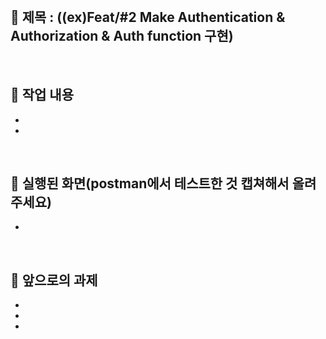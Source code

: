 <br/>

## 🔎  제목 : ((ex)Feat/#2 Make Authentication & Authorization & Auth function 구현)


<br/>

## 🔎 작업 내용

- 

- 


  
<br/>

## 🔎  실행된 화면(postman에서 테스트한 것 캡쳐해서 올려주세요)

- 

<br/>

## 🔎   앞으로의 과제

- 

- 

- 


  <br/>

